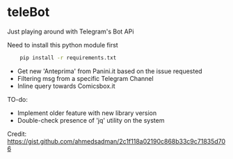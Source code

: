 # teleBot
Just playing around with Telegram's Bot APi

Need to install this python module first

```bash
    pip install -r requirements.txt
```

- Get new 'Anteprima' from Panini.it based on the issue requested
- Filtering msg from a specific Telegram Channel
- Inline query towards Comicsbox.it 


TO-do:
- Implement older feature with new library version
- Double-check presence of 'jq' utility on the system


Credit: https://gist.github.com/ahmedsadman/2c1f118a02190c868b33c9c71835d706
